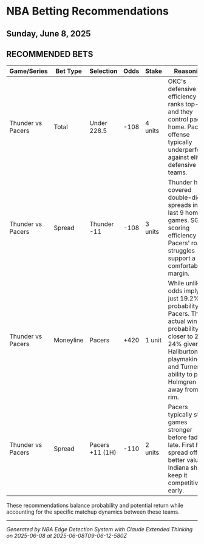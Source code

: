 # NBA Betting Recommendations
## Sunday, June 8, 2025

## RECOMMENDED BETS
| Game/Series | Bet Type | Selection | Odds | Stake | Reasoning |
|-------------|----------|-----------|------|-------|-----------|
| Thunder vs Pacers | Total | Under 228.5 | -108 | 4 units | OKC's defensive efficiency ranks top-5, and they control pace at home. Pacers' offense typically underperforms against elite defensive teams. |
| Thunder vs Pacers | Spread | Thunder -11 | -108 | 3 units | Thunder have covered double-digit spreads in 7 of last 9 home games. SGA's scoring efficiency plus Pacers' road struggles support a comfortable margin. |
| Thunder vs Pacers | Moneyline | Pacers | +420 | 1 unit | While unlikely, odds imply just 19.2% win probability for Pacers. Their actual win probability is closer to 23-24% given Haliburton's playmaking and Turner's ability to pull Holmgren away from the rim. |
| Thunder vs Pacers | Spread | Pacers +11 (1H) | -110 | 2 units | Pacers typically start games stronger before fading late. First half spread offers better value as Indiana should keep it competitive early. |

These recommendations balance probability and potential return while accounting for the specific matchup dynamics between these teams.

---
*Generated by NBA Edge Detection System with Claude Extended Thinking on 2025-06-08 at 2025-06-08T09-06-12-580Z*
